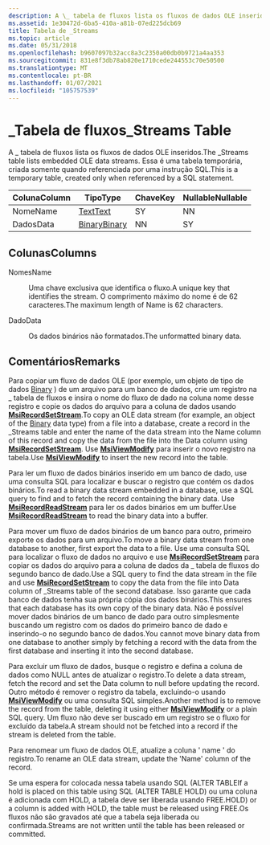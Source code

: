```yaml
---
description: A \_ tabela de fluxos lista os fluxos de dados OLE inseridos. Essa é uma tabela temporária, criada somente quando referenciada por uma instrução SQL.
ms.assetid: 1e30472d-6ba5-410a-a81b-07ed225dcb69
title: Tabela de _Streams
ms.topic: article
ms.date: 05/31/2018
ms.openlocfilehash: b9607097b32acc8a3c2350a00db0b9721a4aa353
ms.sourcegitcommit: 831e8f3db78ab820e1710cede244553c70e50500
ms.translationtype: MT
ms.contentlocale: pt-BR
ms.lasthandoff: 01/07/2021
ms.locfileid: "105757539"
---
```

# <a name="_streams-table"></a><span data-ttu-id="dd271-104">\_Tabela de fluxos</span><span class="sxs-lookup"><span data-stu-id="dd271-104">\_Streams Table</span></span>

<span data-ttu-id="dd271-105">A \_ tabela de fluxos lista os fluxos de dados OLE inseridos.</span><span class="sxs-lookup"><span data-stu-id="dd271-105">The \_Streams table lists embedded OLE data streams.</span></span> <span data-ttu-id="dd271-106">Essa é uma tabela temporária, criada somente quando referenciada por uma instrução SQL.</span><span class="sxs-lookup"><span data-stu-id="dd271-106">This is a temporary table, created only when referenced by a SQL statement.</span></span>



| <span data-ttu-id="dd271-107">Coluna</span><span class="sxs-lookup"><span data-stu-id="dd271-107">Column</span></span> | <span data-ttu-id="dd271-108">Tipo</span><span class="sxs-lookup"><span data-stu-id="dd271-108">Type</span></span>                 | <span data-ttu-id="dd271-109">Chave</span><span class="sxs-lookup"><span data-stu-id="dd271-109">Key</span></span> | <span data-ttu-id="dd271-110">Nullable</span><span class="sxs-lookup"><span data-stu-id="dd271-110">Nullable</span></span> |
|--------|----------------------|-----|----------|
| <span data-ttu-id="dd271-111">Nome</span><span class="sxs-lookup"><span data-stu-id="dd271-111">Name</span></span>   | [<span data-ttu-id="dd271-112">Text</span><span class="sxs-lookup"><span data-stu-id="dd271-112">Text</span></span>](text.md)     | <span data-ttu-id="dd271-113">S</span><span class="sxs-lookup"><span data-stu-id="dd271-113">Y</span></span>   | <span data-ttu-id="dd271-114">N</span><span class="sxs-lookup"><span data-stu-id="dd271-114">N</span></span>        |
| <span data-ttu-id="dd271-115">Dados</span><span class="sxs-lookup"><span data-stu-id="dd271-115">Data</span></span>   | [<span data-ttu-id="dd271-116">Binary</span><span class="sxs-lookup"><span data-stu-id="dd271-116">Binary</span></span>](binary.md) | <span data-ttu-id="dd271-117">N</span><span class="sxs-lookup"><span data-stu-id="dd271-117">N</span></span>   | <span data-ttu-id="dd271-118">S</span><span class="sxs-lookup"><span data-stu-id="dd271-118">Y</span></span>        |



 

## <a name="columns"></a><span data-ttu-id="dd271-119">Colunas</span><span class="sxs-lookup"><span data-stu-id="dd271-119">Columns</span></span>

<dl> <dt>

<span data-ttu-id="dd271-120"><span id="Name"></span><span id="name"></span><span id="NAME"></span>Nomes</span><span class="sxs-lookup"><span data-stu-id="dd271-120"><span id="Name"></span><span id="name"></span><span id="NAME"></span>Name</span></span>
</dt> <dd>

<span data-ttu-id="dd271-121">Uma chave exclusiva que identifica o fluxo.</span><span class="sxs-lookup"><span data-stu-id="dd271-121">A unique key that identifies the stream.</span></span> <span data-ttu-id="dd271-122">O comprimento máximo do nome é de 62 caracteres.</span><span class="sxs-lookup"><span data-stu-id="dd271-122">The maximum length of Name is 62 characters.</span></span>

</dd> <dt>

<span data-ttu-id="dd271-123"><span id="Data"></span><span id="data"></span><span id="DATA"></span>Dado</span><span class="sxs-lookup"><span data-stu-id="dd271-123"><span id="Data"></span><span id="data"></span><span id="DATA"></span>Data</span></span>
</dt> <dd>

<span data-ttu-id="dd271-124">Os dados binários não formatados.</span><span class="sxs-lookup"><span data-stu-id="dd271-124">The unformatted binary data.</span></span>

</dd> </dl>

## <a name="remarks"></a><span data-ttu-id="dd271-125">Comentários</span><span class="sxs-lookup"><span data-stu-id="dd271-125">Remarks</span></span>

<span data-ttu-id="dd271-126">Para copiar um fluxo de dados OLE (por exemplo, um objeto de tipo de dados [Binary](binary.md) ) de um arquivo para um banco de dados, crie um registro na \_ tabela de fluxos e insira o nome do fluxo de dado na coluna nome desse registro e copie os dados do arquivo para a coluna de dados usando [**MsiRecordSetStream**](/windows/desktop/api/Msiquery/nf-msiquery-msirecordsetstreama).</span><span class="sxs-lookup"><span data-stu-id="dd271-126">To copy an OLE data stream (for example, an object of the [Binary](binary.md) data type) from a file into a database, create a record in the \_Streams table and enter the name of the data stream into the Name column of this record and copy the data from the file into the Data column using [**MsiRecordSetStream**](/windows/desktop/api/Msiquery/nf-msiquery-msirecordsetstreama).</span></span> <span data-ttu-id="dd271-127">Use [**MsiViewModify**](/windows/desktop/api/Msiquery/nf-msiquery-msiviewmodify) para inserir o novo registro na tabela.</span><span class="sxs-lookup"><span data-stu-id="dd271-127">Use [**MsiViewModify**](/windows/desktop/api/Msiquery/nf-msiquery-msiviewmodify) to insert the new record into the table.</span></span>

<span data-ttu-id="dd271-128">Para ler um fluxo de dados binários inserido em um banco de dado, use uma consulta SQL para localizar e buscar o registro que contém os dados binários.</span><span class="sxs-lookup"><span data-stu-id="dd271-128">To read a binary data stream embedded in a database, use a SQL query to find and to fetch the record containing the binary data.</span></span> <span data-ttu-id="dd271-129">Use [**MsiRecordReadStream**](/windows/desktop/api/Msiquery/nf-msiquery-msirecordreadstream) para ler os dados binários em um buffer.</span><span class="sxs-lookup"><span data-stu-id="dd271-129">Use [**MsiRecordReadStream**](/windows/desktop/api/Msiquery/nf-msiquery-msirecordreadstream) to read the binary data into a buffer.</span></span>

<span data-ttu-id="dd271-130">Para mover um fluxo de dados binários de um banco para outro, primeiro exporte os dados para um arquivo.</span><span class="sxs-lookup"><span data-stu-id="dd271-130">To move a binary data stream from one database to another, first export the data to a file.</span></span> <span data-ttu-id="dd271-131">Use uma consulta SQL para localizar o fluxo de dados no arquivo e use [**MsiRecordSetStream**](/windows/desktop/api/Msiquery/nf-msiquery-msirecordsetstreama) para copiar os dados do arquivo para a coluna de dados da \_ tabela de fluxos do segundo banco de dado.</span><span class="sxs-lookup"><span data-stu-id="dd271-131">Use a SQL query to find the data stream in the file and use [**MsiRecordSetStream**](/windows/desktop/api/Msiquery/nf-msiquery-msirecordsetstreama) to copy the data from the file into Data column of \_Streams table of the second database.</span></span> <span data-ttu-id="dd271-132">Isso garante que cada banco de dados tenha sua própria cópia dos dados binários.</span><span class="sxs-lookup"><span data-stu-id="dd271-132">This ensures that each database has its own copy of the binary data.</span></span> <span data-ttu-id="dd271-133">Não é possível mover dados binários de um banco de dado para outro simplesmente buscando um registro com os dados do primeiro banco de dado e inserindo-o no segundo banco de dados.</span><span class="sxs-lookup"><span data-stu-id="dd271-133">You cannot move binary data from one database to another simply by fetching a record with the data from the first database and inserting it into the second database.</span></span>

<span data-ttu-id="dd271-134">Para excluir um fluxo de dados, busque o registro e defina a coluna de dados como NULL antes de atualizar o registro.</span><span class="sxs-lookup"><span data-stu-id="dd271-134">To delete a data stream, fetch the record and set the Data column to null before updating the record.</span></span> <span data-ttu-id="dd271-135">Outro método é remover o registro da tabela, excluindo-o usando [**MsiViewModify**](/windows/desktop/api/Msiquery/nf-msiquery-msiviewmodify) ou uma consulta SQL simples.</span><span class="sxs-lookup"><span data-stu-id="dd271-135">Another method is to remove the record from the table, deleting it using either [**MsiViewModify**](/windows/desktop/api/Msiquery/nf-msiquery-msiviewmodify) or a plain SQL query.</span></span> <span data-ttu-id="dd271-136">Um fluxo não deve ser buscado em um registro se o fluxo for excluído da tabela.</span><span class="sxs-lookup"><span data-stu-id="dd271-136">A stream should not be fetched into a record if the stream is deleted from the table.</span></span>

<span data-ttu-id="dd271-137">Para renomear um fluxo de dados OLE, atualize a coluna ' name ' do registro.</span><span class="sxs-lookup"><span data-stu-id="dd271-137">To rename an OLE data stream, update the 'Name' column of the record.</span></span>

<span data-ttu-id="dd271-138">Se uma espera for colocada nessa tabela usando SQL (ALTER TABLE</span><span class="sxs-lookup"><span data-stu-id="dd271-138">If a hold is placed on this table using SQL (ALTER TABLE</span></span> <table> <span data-ttu-id="dd271-139">HOLD) ou uma coluna é adicionada com HOLD, a tabela deve ser liberada usando FREE.</span><span class="sxs-lookup"><span data-stu-id="dd271-139">HOLD) or a column is added with HOLD, the table must be released using FREE.</span></span> <span data-ttu-id="dd271-140">Os fluxos não são gravados até que a tabela seja liberada ou confirmada.</span><span class="sxs-lookup"><span data-stu-id="dd271-140">Streams are not written until the table has been released or committed.</span></span>

 

 



